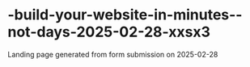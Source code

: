 # -build-your-website-in-minutes--not-days-2025-02-28-xxsx3
Landing page generated from form submission on 2025-02-28
